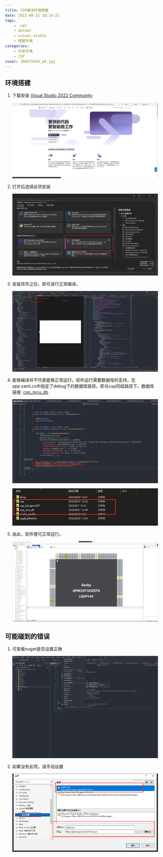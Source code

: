 ```yaml
---
title: CSP编译环境搭建
date: 2022-08-21 18:14:21
tags:
	- .net
	- dotnet
	- visual-studio
	- 搭建环境
categories:
    - 开发环境
    - CSP
cover: 100575554_p0.jpg
---
```


## 环境搭建

1. 下载安装 [Visual Studio 2022 Community](https://visualstudio.microsoft.com/zh-hans/vs/)

   ![image-20220821184828961](https://raw.githubusercontent.com/xqyjlj/xqyjlj.github.io/img/image-20220821184828961.png)

2. 打开后选择此项安装

   ![image-20220821185308486](https://raw.githubusercontent.com/xqyjlj/xqyjlj.github.io/img/image-20220821185308486.png)

3. 安装完毕之后，即可进行正常编译。

   ![image-20220821185653176](https://raw.githubusercontent.com/xqyjlj/xqyjlj.github.io/img/image-20220821185653176.png)

4. 能够编译并不代表能够正常运行，软件运行需要数据库的支持，在app.xaml.cs中指定了debug下的数据库路径，即与csp同级路径下，数据库链接: [csp_mcu_db](https://github.com/xqyjlj/csp_mcu_db)

   ![image-20220821185931551](https://raw.githubusercontent.com/xqyjlj/xqyjlj.github.io/img/image-20220821185931551.png)

   ![image-20220821190046606](https://raw.githubusercontent.com/xqyjlj/xqyjlj.github.io/img/image-20220821190046606.png)

5. 由此，软件便可正常运行。

   ![image-20220821190417107](https://raw.githubusercontent.com/xqyjlj/xqyjlj.github.io/img/image-20220821190417107.png)

## 可能碰到的错误

1. 可查看nuget是否设置正确

   ![image-20220821191121598](https://raw.githubusercontent.com/xqyjlj/xqyjlj.github.io/img/image-20220821191121598.png)

2. 如果没有此项，请手动设置

   ![image-20220821191257245](https://raw.githubusercontent.com/xqyjlj/xqyjlj.github.io/img/image-20220821191257245.png)